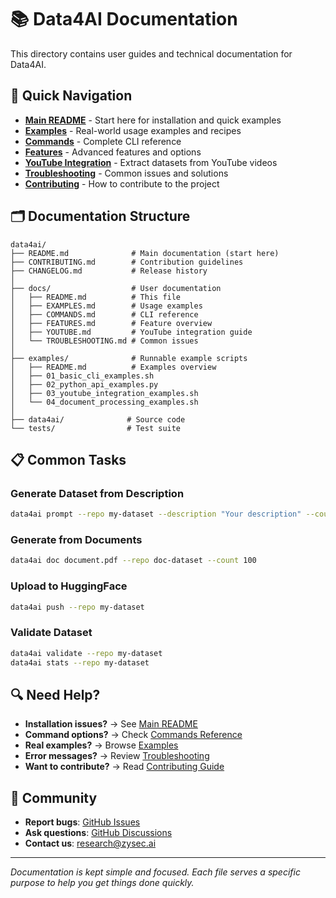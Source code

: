 # 📚 Data4AI Documentation

This directory contains user guides and technical documentation for Data4AI.

## 📖 Quick Navigation

- **[Main README](../README.md)** - Start here for installation and quick examples
- **[Examples](EXAMPLES.md)** - Real-world usage examples and recipes
- **[Commands](COMMANDS.md)** - Complete CLI reference
- **[Features](FEATURES.md)** - Advanced features and options
- **[YouTube Integration](YOUTUBE.md)** - Extract datasets from YouTube videos
- **[Troubleshooting](TROUBLESHOOTING.md)** - Common issues and solutions
- **[Contributing](../CONTRIBUTING.md)** - How to contribute to the project

## 🗂️ Documentation Structure

```
data4ai/
├── README.md              # Main documentation (start here)
├── CONTRIBUTING.md        # Contribution guidelines  
├── CHANGELOG.md           # Release history
│
├── docs/                  # User documentation
│   ├── README.md          # This file
│   ├── EXAMPLES.md        # Usage examples
│   ├── COMMANDS.md        # CLI reference
│   ├── FEATURES.md        # Feature overview
│   ├── YOUTUBE.md         # YouTube integration guide
│   └── TROUBLESHOOTING.md # Common issues
│
├── examples/              # Runnable example scripts
│   ├── README.md          # Examples overview
│   ├── 01_basic_cli_examples.sh
│   ├── 02_python_api_examples.py
│   ├── 03_youtube_integration_examples.sh
│   └── 04_document_processing_examples.sh
│
├── data4ai/              # Source code
└── tests/                # Test suite
```

## 📋 Common Tasks

### Generate Dataset from Description
```bash
data4ai prompt --repo my-dataset --description "Your description" --count 100
```

### Generate from Documents  
```bash
data4ai doc document.pdf --repo doc-dataset --count 100
```

### Upload to HuggingFace
```bash  
data4ai push --repo my-dataset
```

### Validate Dataset
```bash
data4ai validate --repo my-dataset
data4ai stats --repo my-dataset  
```

## 🔍 Need Help?

- **Installation issues?** → See [Main README](../README.md#-quick-start)
- **Command options?** → Check [Commands Reference](COMMANDS.md)
- **Real examples?** → Browse [Examples](EXAMPLES.md)
- **Error messages?** → Review [Troubleshooting](TROUBLESHOOTING.md)
- **Want to contribute?** → Read [Contributing Guide](../CONTRIBUTING.md)

## 🤝 Community

- **Report bugs**: [GitHub Issues](https://github.com/zysec-ai/data4ai/issues)
- **Ask questions**: [GitHub Discussions](https://github.com/zysec-ai/data4ai/discussions)  
- **Contact us**: [research@zysec.ai](mailto:research@zysec.ai)

---

*Documentation is kept simple and focused. Each file serves a specific purpose to help you get things done quickly.*